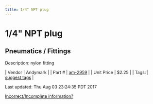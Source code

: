 ```yaml
---
title: 1/4" NPT plug
---
```


# 1/4" NPT plug
## Pneumatics / Fittings
Description: 	nylon fitting 

| Vendor | Andymark | 
| Part # | [am-2959](http://www.andymark.com/product-p/am-2959.htm) | 
| Unit Price | $2.25 | 
| Tags: | [suggest tags](https://docs.google.com/forms/d/e/1FAIpQLSeWyY8v3RgOty-MyWmh9U0iivNYN_molChYyS-0U-o-kOAv_g/viewform) | 

Last updated: Thu Aug 03 23:24:35 PDT 2017

 [Incorrect/Incomplete information?](https://docs.google.com/forms/d/e/1FAIpQLSeWyY8v3RgOty-MyWmh9U0iivNYN_molChYyS-0U-o-kOAv_g/viewform)